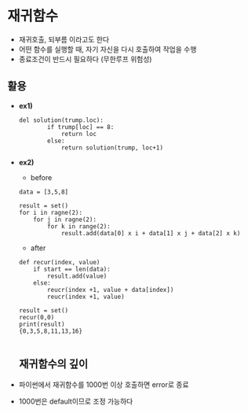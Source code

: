 <h1> 재귀함수 </h1>

- 재귀호출, 되부름 이라고도 한다 
- 어떤 함수를 실행할 때, 자기 자신을 다시 호출하여 작업을 수행
- 종료조건이 반드시 필요하다 (무한루프 위험성)

<h2> 활용 </h2>

- __ex1)__
    ```
    del solution(trump.loc):
            if trump[loc] == 8:
                return loc
            else:
                return solution(trump, loc+1) 
    ```

- __ex2)__
  - before
  ```
  data = [3,5,8]

  result = set()
  for i in ragne(2):
      for j in ragne(2):
          for k in range(2):
              result.add(data[0] x i + data[1] x j + data[2] x k)
  ```
  - after
  ```
  def recur(index, value)
      if start == len(data):
          result.add(value)
      else:
          reucr(index +1, value + data[index])
          reucr(index +1, value)

  result = set()
  recur(0,0)
  print(result)
  {0,3,5,8,11,13,16}
          
  ```

  <h2> 재귀함수의 깊이 </h2>

- 파이썬에서 재귀함수를 1000번 이상 호출하면 error로 종료
- 1000번은 default이므로 조정 가능하다 